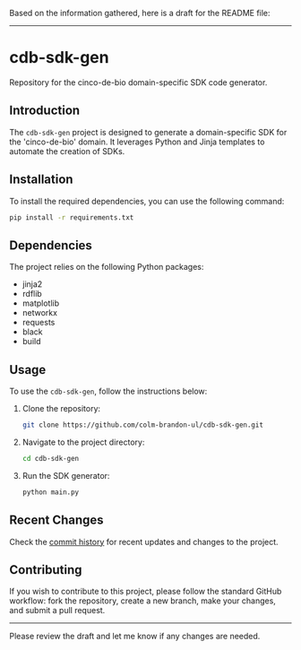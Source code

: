 Based on the information gathered, here is a draft for the README file:

---

# cdb-sdk-gen

Repository for the cinco-de-bio domain-specific SDK code generator.

## Introduction

The `cdb-sdk-gen` project is designed to generate a domain-specific SDK for the 'cinco-de-bio' domain. It leverages Python and Jinja templates to automate the creation of SDKs.

## Installation

To install the required dependencies, you can use the following command:

```sh
pip install -r requirements.txt
```

## Dependencies

The project relies on the following Python packages:
- jinja2
- rdflib
- matplotlib
- networkx
- requests
- black
- build

## Usage

To use the `cdb-sdk-gen`, follow the instructions below:

1. Clone the repository:
   ```sh
   git clone https://github.com/colm-brandon-ul/cdb-sdk-gen.git
   ```

2. Navigate to the project directory:
   ```sh
   cd cdb-sdk-gen
   ```

3. Run the SDK generator:
   ```sh
   python main.py
   ```

## Recent Changes

Check the [commit history](https://github.com/colm-brandon-ul/cdb-sdk-gen/commits/main) for recent updates and changes to the project.

## Contributing

If you wish to contribute to this project, please follow the standard GitHub workflow: fork the repository, create a new branch, make your changes, and submit a pull request.

---

Please review the draft and let me know if any changes are needed.
